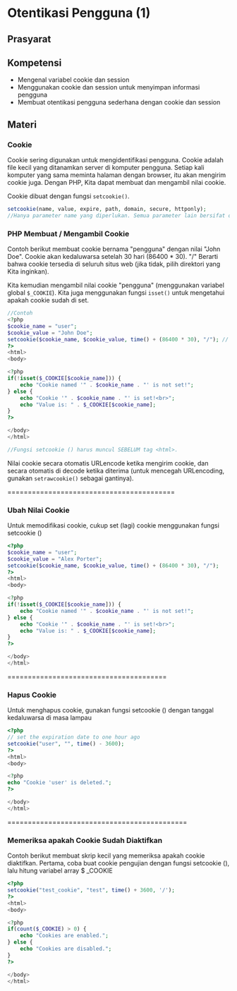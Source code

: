 # Otentikasi Pengguna (1)

## Prasyarat

## Kompetensi
- Mengenal variabel cookie dan session
- Menggunakan cookie dan session untuk menyimpan informasi pengguna
- Membuat otentikasi pengguna sederhana dengan cookie dan session

## Materi

### Cookie
Cookie sering digunakan untuk mengidentifikasi pengguna. Cookie adalah file kecil yang ditanamkan server di komputer pengguna. Setiap kali komputer yang sama meminta halaman dengan browser, itu akan mengirim cookie juga. Dengan PHP, Kita dapat membuat dan mengambil nilai cookie.

Cookie dibuat dengan fungsi `setcookie()`.

```php
setcookie(name, value, expire, path, domain, secure, httponly);
//Hanya parameter name yang diperlukan. Semua parameter lain bersifat opsional.
```

### PHP Membuat / Mengambil Cookie

Contoh berikut membuat cookie bernama "pengguna" dengan nilai "John Doe". Cookie akan kedaluwarsa setelah 30 hari (86400 * 30). "/" Berarti bahwa cookie tersedia di seluruh situs web (jika tidak, pilih direktori yang Kita inginkan).

Kita kemudian mengambil nilai cookie "pengguna" (menggunakan variabel global `$_COOKIE`). Kita juga menggunakan fungsi `isset()` untuk mengetahui apakah cookie sudah di set.

```php
//Contoh
<?php
$cookie_name = "user";
$cookie_value = "John Doe";
setcookie($cookie_name, $cookie_value, time() + (86400 * 30), "/"); // 86400 = 1 day
?>
<html>
<body>

<?php
if(!isset($_COOKIE[$cookie_name])) {
    echo "Cookie named '" . $cookie_name . "' is not set!";
} else {
    echo "Cookie '" . $cookie_name . "' is set!<br>";
    echo "Value is: " . $_COOKIE[$cookie_name];
}
?>

</body>
</html>

//Fungsi setcookie () harus muncul SEBELUM tag <html>.
```
Nilai cookie secara otomatis URLencode ketika mengirim cookie, dan secara otomatis di decode ketika diterima (untuk mencegah URLencoding, gunakan `setrawcookie()` sebagai gantinya).

=========================================

### Ubah Nilai Cookie
Untuk memodifikasi cookie, cukup set (lagi) cookie menggunakan fungsi setcookie ()
```php
<?php
$cookie_name = "user";
$cookie_value = "Alex Porter";
setcookie($cookie_name, $cookie_value, time() + (86400 * 30), "/");
?>
<html>
<body>

<?php
if(!isset($_COOKIE[$cookie_name])) {
    echo "Cookie named '" . $cookie_name . "' is not set!";
} else {
    echo "Cookie '" . $cookie_name . "' is set!<br>";
    echo "Value is: " . $_COOKIE[$cookie_name];
}
?>

</body>
</html>
```

=======================================
### Hapus Cookie
Untuk menghapus cookie, gunakan fungsi setcookie () dengan tanggal kedaluwarsa di masa lampau

```php
<?php
// set the expiration date to one hour ago
setcookie("user", "", time() - 3600);
?>
<html>
<body>

<?php
echo "Cookie 'user' is deleted.";
?>

</body>
</html>
```

============================================
### Memeriksa apakah Cookie Sudah Diaktifkan
Contoh berikut membuat skrip kecil yang memeriksa apakah cookie diaktifkan. Pertama, coba buat cookie pengujian dengan fungsi setcookie (), lalu hitung variabel array $ _COOKIE

```php
<?php
setcookie("test_cookie", "test", time() + 3600, '/');
?>
<html>
<body>

<?php
if(count($_COOKIE) > 0) {
    echo "Cookies are enabled.";
} else {
    echo "Cookies are disabled.";
}
?>

</body>
</html>
```
